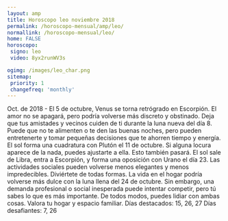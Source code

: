 ```yaml
---
layout: amp
title: Horoscopo leo noviembre 2018 
permalink: /horoscopo-mensual/amp/leo/
normallink: /horoscopo-mensual/leo/
home: FALSE
horoscopo:
 signo: leo
 video: 8yx2runWV3s

ogimg: /images/leo_char.png
sitemap:
 priority: 1
 changefreq: 'monthly'
---
```



Oct. de 2018 - El 5 de octubre, Venus se torna retrógrado en Escorpión. El amor no se apagará, pero podría volverse más discreto y obstinado. 
Deja que tus amistades y vecinos cuiden de ti durante la luna nueva del día 8. Puede que no te alimenten o te den las buenas noches, pero pueden entretenerte y tomar pequeñas decisiones que te ahorren tiempo y energía. 
El sol forma una cuadratura con Plutón el 11 de octubre. Si alguna locura aparece de la nada, puedes ajustarte a ella. Esto también pasará. 
El sol sale de Libra, entra a Escorpión, y forma una oposición con Urano el día 23. Las actividades sociales pueden volverse menos elegantes y menos impredecibles. Diviértete de todas formas. 
La vida en el hogar podría volverse más dulce con la luna llena del 24 de octubre. Sin embargo, una demanda profesional o social inesperada puede intentar competir, pero tú sabes lo que es más importante. De todos modos, puedes lidiar con ambas cosas. Valora tu hogar y espacio familiar. 
Días destacados: 15, 26, 27
Días desafiantes: 7, 26
